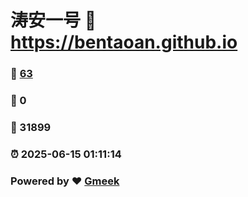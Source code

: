 # 涛安一号 :link: https://bentaoan.github.io 
### :page_facing_up: [63](https://bentaoan.github.io/tag.html) 
### :speech_balloon: 0 
### :hibiscus: 31899 
### :alarm_clock: 2025-06-15 01:11:14 
### Powered by :heart: [Gmeek](https://github.com/Meekdai/Gmeek)
